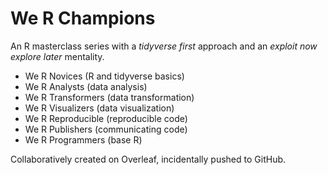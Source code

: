 # We R Champions

An R masterclass series with a _tidyverse first_ approach and an _exploit now explore later_ mentality.

- We R Novices (R and tidyverse basics)
- We R Analysts (data analysis)
- We R Transformers (data transformation)
- We R Visualizers (data visualization)
- We R Reproducible (reproducible code)
- We R Publishers (communicating code)
- We R Programmers (base R)

Collaboratively created on Overleaf, incidentally pushed to GitHub.
